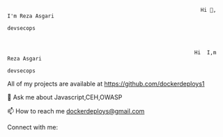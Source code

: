                                                                   Hi 👋, I'm Reza Asgari
                                                                        devsecops
 
 
 
                                                                Hi  I,m Reza Asgari
                                                                      devsecops
                                                                      
 All of my projects are available at https://github.com/dockerdeploys1

💬 Ask me about Javascript,CEH,OWASP

📫 How to reach me dockerdeploys@gmail.com

Connect with me:

